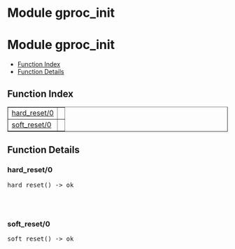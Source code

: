 Module gproc_init
=================


<h1>Module gproc_init</h1>

* [Function Index](#index)
* [Function Details](#functions)






<h2><a name="index">Function Index</a></h2>



<table width="100%" border="1" cellspacing="0" cellpadding="2" summary="function index"><tr><td valign="top"><a href="#hard_reset-0">hard_reset/0</a></td><td></td></tr><tr><td valign="top"><a href="#soft_reset-0">soft_reset/0</a></td><td></td></tr></table>




<h2><a name="functions">Function Details</a></h2>


<a name="hard_reset-0"></a>

<h3>hard_reset/0</h3>





<pre>hard_reset() -> ok</pre>
<br></br>


<a name="soft_reset-0"></a>

<h3>soft_reset/0</h3>





<pre>soft_reset() -> ok</pre>
<br></br>


